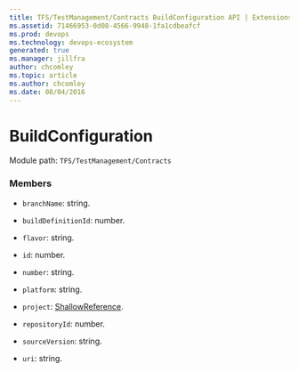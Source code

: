 ```yaml
---
title: TFS/TestManagement/Contracts BuildConfiguration API | Extensions for Azure DevOps Services
ms.assetid: 71466953-0d08-4566-9948-1fa1cdbeafcf
ms.prod: devops
ms.technology: devops-ecosystem
generated: true
ms.manager: jillfra
author: chcomley
ms.topic: article
ms.author: chcomley
ms.date: 08/04/2016
---
```


# BuildConfiguration

Module path: `TFS/TestManagement/Contracts`


### Members

* `branchName`: string. 

* `buildDefinitionId`: number. 

* `flavor`: string. 

* `id`: number. 

* `number`: string. 

* `platform`: string. 

* `project`: [ShallowReference](../../../TFS/TestManagement/Contracts/ShallowReference.md). 

* `repositoryId`: number. 

* `sourceVersion`: string. 

* `uri`: string. 

